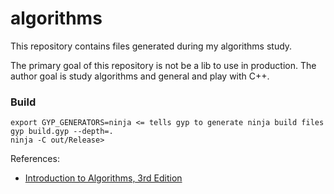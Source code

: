 # algorithms

This repository contains files generated during my algorithms study.

The primary goal of this repository is not be a lib to use in production.
The author goal is study algorithms and general and play with C++.

### Build

```
export GYP_GENERATORS=ninja <= tells gyp to generate ninja build files
gyp build.gyp --depth=.
ninja -C out/Release>
```

References:
- [Introduction to Algorithms, 3rd Edition](http://www.amazon.com/Introduction-Algorithms-Edition-Thomas-Cormen/dp/0262033844)
